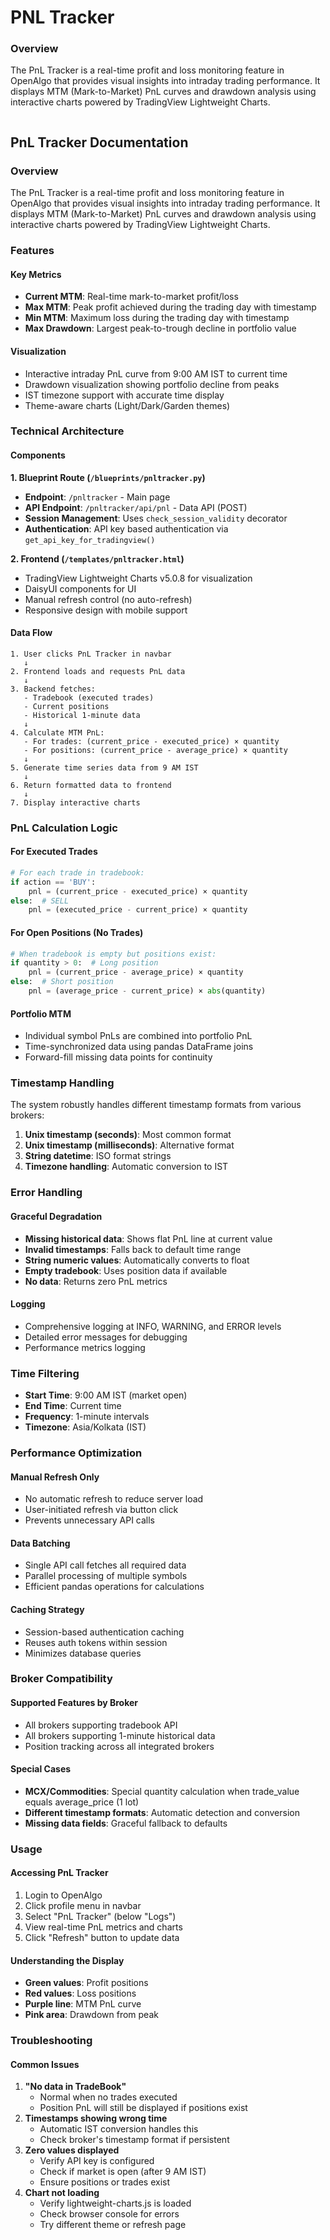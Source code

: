 # PNL Tracker

### Overview

The PnL Tracker is a real-time profit and loss monitoring feature in OpenAlgo that provides visual insights into intraday trading performance. It displays MTM (Mark-to-Market) PnL curves and drawdown analysis using interactive charts powered by TradingView Lightweight Charts.

<figure><img src="../.gitbook/assets/PNL.jpeg" alt=""><figcaption></figcaption></figure>

## PnL Tracker Documentation

### Overview

The PnL Tracker is a real-time profit and loss monitoring feature in OpenAlgo that provides visual insights into intraday trading performance. It displays MTM (Mark-to-Market) PnL curves and drawdown analysis using interactive charts powered by TradingView Lightweight Charts.

### Features

#### Key Metrics

* **Current MTM**: Real-time mark-to-market profit/loss
* **Max MTM**: Peak profit achieved during the trading day with timestamp
* **Min MTM**: Maximum loss during the trading day with timestamp
* **Max Drawdown**: Largest peak-to-trough decline in portfolio value

#### Visualization

* Interactive intraday PnL curve from 9:00 AM IST to current time
* Drawdown visualization showing portfolio decline from peaks
* IST timezone support with accurate time display
* Theme-aware charts (Light/Dark/Garden themes)

### Technical Architecture

#### Components

**1. Blueprint Route (`/blueprints/pnltracker.py`)**

* **Endpoint**: `/pnltracker` - Main page
* **API Endpoint**: `/pnltracker/api/pnl` - Data API (POST)
* **Session Management**: Uses `check_session_validity` decorator
* **Authentication**: API key based authentication via `get_api_key_for_tradingview()`

**2. Frontend (`/templates/pnltracker.html`)**

* TradingView Lightweight Charts v5.0.8 for visualization
* DaisyUI components for UI
* Manual refresh control (no auto-refresh)
* Responsive design with mobile support

#### Data Flow

```
1. User clicks PnL Tracker in navbar
   ↓
2. Frontend loads and requests PnL data
   ↓
3. Backend fetches:
   - Tradebook (executed trades) 
   - Current positions
   - Historical 1-minute data
   ↓
4. Calculate MTM PnL:
   - For trades: (current_price - executed_price) × quantity
   - For positions: (current_price - average_price) × quantity
   ↓
5. Generate time series data from 9 AM IST
   ↓
6. Return formatted data to frontend
   ↓
7. Display interactive charts
```

### PnL Calculation Logic

#### For Executed Trades

```python
# For each trade in tradebook:
if action == 'BUY':
    pnl = (current_price - executed_price) × quantity
else:  # SELL
    pnl = (executed_price - current_price) × quantity
```

#### For Open Positions (No Trades)

```python
# When tradebook is empty but positions exist:
if quantity > 0:  # Long position
    pnl = (current_price - average_price) × quantity
else:  # Short position
    pnl = (average_price - current_price) × abs(quantity)
```

#### Portfolio MTM

* Individual symbol PnLs are combined into portfolio PnL
* Time-synchronized data using pandas DataFrame joins
* Forward-fill missing data points for continuity

### Timestamp Handling

The system robustly handles different timestamp formats from various brokers:

1. **Unix timestamp (seconds)**: Most common format
2. **Unix timestamp (milliseconds)**: Alternative format
3. **String datetime**: ISO format strings
4. **Timezone handling**: Automatic conversion to IST



### Error Handling

#### Graceful Degradation

* **Missing historical data**: Shows flat PnL line at current value
* **Invalid timestamps**: Falls back to default time range
* **String numeric values**: Automatically converts to float
* **Empty tradebook**: Uses position data if available
* **No data**: Returns zero PnL metrics

#### Logging

* Comprehensive logging at INFO, WARNING, and ERROR levels
* Detailed error messages for debugging
* Performance metrics logging



### Time Filtering

* **Start Time**: 9:00 AM IST (market open)
* **End Time**: Current time
* **Frequency**: 1-minute intervals
* **Timezone**: Asia/Kolkata (IST)



### Performance Optimization

#### Manual Refresh Only

* No automatic refresh to reduce server load
* User-initiated refresh via button click
* Prevents unnecessary API calls

#### Data Batching

* Single API call fetches all required data
* Parallel processing of multiple symbols
* Efficient pandas operations for calculations

#### Caching Strategy

* Session-based authentication caching
* Reuses auth tokens within session
* Minimizes database queries

### Broker Compatibility

#### Supported Features by Broker

* All brokers supporting tradebook API
* All brokers supporting 1-minute historical data
* Position tracking across all integrated brokers

#### Special Cases

* **MCX/Commodities**: Special quantity calculation when trade\_value equals average\_price (1 lot)
* **Different timestamp formats**: Automatic detection and conversion
* **Missing data fields**: Graceful fallback to defaults

### Usage

#### Accessing PnL Tracker

1. Login to OpenAlgo
2. Click profile menu in navbar
3. Select "PnL Tracker" (below "Logs")
4. View real-time PnL metrics and charts
5. Click "Refresh" button to update data

#### Understanding the Display

* **Green values**: Profit positions
* **Red values**: Loss positions
* **Purple line**: MTM PnL curve
* **Pink area**: Drawdown from peak

### Troubleshooting

#### Common Issues

1. **"No data in TradeBook"**
   * Normal when no trades executed
   * Position PnL will still be displayed if positions exist
2. **Timestamps showing wrong time**
   * Automatic IST conversion handles this
   * Check broker's timestamp format if persistent
3. **Zero values displayed**
   * Verify API key is configured
   * Check if market is open (after 9 AM IST)
   * Ensure positions or trades exist
4. **Chart not loading**
   * Verify lightweight-charts.js is loaded
   * Check browser console for errors
   * Try different theme or refresh page

####
